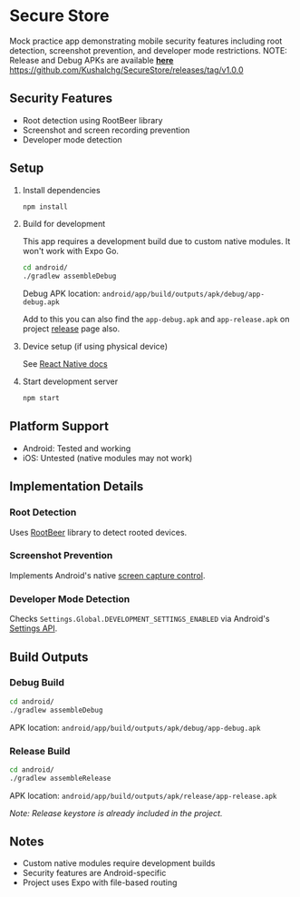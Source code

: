 
# Secure Store

Mock practice app demonstrating mobile security features including root detection, screenshot prevention, and developer mode restrictions.
NOTE: Release and Debug APKs are available [**here**](https://github.com/Kushalchg/SecureStore/releases/tag/v1.0.0)
https://github.com/Kushalchg/SecureStore/releases/tag/v1.0.0

## Security Features

- Root detection using RootBeer library
- Screenshot and screen recording prevention
- Developer mode detection

## Setup

1. Install dependencies
   ```bash
   npm install
   ```

2. Build for development
   
   This app requires a development build due to custom native modules. It won't work with Expo Go.
   
   ```bash
   cd android/
   ./gradlew assembleDebug
   ```
   
   Debug APK location: `android/app/build/outputs/apk/debug/app-debug.apk`

   Add to this you can also find the `app-debug.apk` and `app-release.apk` on project [release](https://github.com/Kushalchg/SecureStore/releases/tag/v1.0.0) page also.

3. Device setup (if using physical device)
   
   See [React Native docs](https://reactnative.dev/docs/running-on-device)

4. Start development server

   ```bash
   npm start
   ```

## Platform Support

- Android: Tested and working
- iOS: Untested (native modules may not work)

## Implementation Details

### Root Detection
Uses [RootBeer](https://github.com/scottyab/rootbeer) library to detect rooted devices.

### Screenshot Prevention
Implements Android's native [screen capture control](https://developer.android.com/about/versions/14/features/screenshot-detection#control-capture-ability).

### Developer Mode Detection
Checks `Settings.Global.DEVELOPMENT_SETTINGS_ENABLED` via Android's [Settings API](https://developer.android.com/reference/android/provider/Settings.Global#DEVELOPMENT_SETTINGS_ENABLED).

## Build Outputs

### Debug Build
```bash
cd android/
./gradlew assembleDebug
```
APK location: `android/app/build/outputs/apk/debug/app-debug.apk`

### Release Build
```bash
cd android/
./gradlew assembleRelease
```
APK location: `android/app/build/outputs/apk/release/app-release.apk`

*Note: Release keystore is already included in the project.*

## Notes

- Custom native modules require development builds
- Security features are Android-specific
- Project uses Expo with file-based routing
